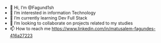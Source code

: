 - 👋 Hi, I’m @Fagund1sh
- 👀 I’m interested in information Technology
- 🌱 I’m currently learning Dev Full Stack 
- 💞️ I’m looking to collaborate on projects related to my studies
- 📫 How to reach me https://www.linkedin.com/in/matusalem-fagundes-416a27223

<!---
Fagund1sh/Fagund1sh is a ✨ special ✨ repository because its `README.md` (this file) appears on your GitHub profile.
You can click the Preview link to take a look at your changes.
--->
